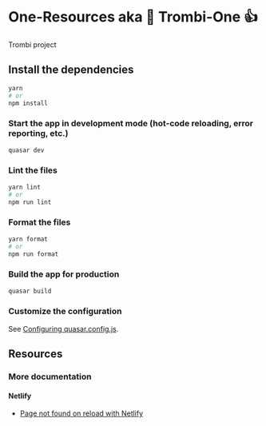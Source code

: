 # One-Resources aka 🔭 Trombi-One 👍

Trombi project

## Install the dependencies
```bash
yarn
# or
npm install
```

### Start the app in development mode (hot-code reloading, error reporting, etc.)
```bash
quasar dev
```


### Lint the files
```bash
yarn lint
# or
npm run lint
```


### Format the files
```bash
yarn format
# or
npm run format
```



### Build the app for production
```bash
quasar build
```

### Customize the configuration
See [Configuring quasar.config.js](https://v2.quasar.dev/quasar-cli-webpack/quasar-config-js).



## Resources
### More documentation

#### Netlify
 - [Page not found on reload with Netlify](https://medium.com/@ishoshot/page-not-found-on-reload-vuejs-netlify-c71716e97e6)
